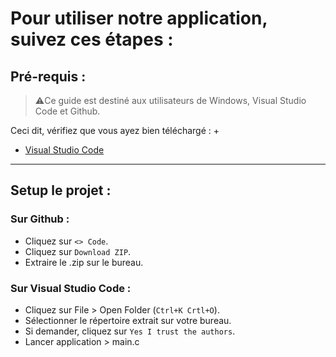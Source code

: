# Pour utiliser notre application, suivez ces étapes :

## Pré-requis :
>⚠️Ce guide est destiné aux utilisateurs de Windows, Visual Studio Code et Github.

Ceci dit, vérifiez que vous ayez bien téléchargé :
+ 
+ [Visual Studio Code](https://code.visualstudio.com/download)
-----------------

## Setup le projet :

### Sur Github : 
+ Cliquez sur `<> Code`.
+ Cliquez sur `Download ZIP`.
+ Extraire le .zip sur le bureau.

### Sur Visual Studio Code :
+ Cliquez sur File > Open Folder (`Ctrl+K Crtl+O`).
+ Sélectionner le répertoire extrait sur votre bureau.
+ Si demander, cliquez sur `Yes I trust the authors`.
+ Lancer application > main.c




